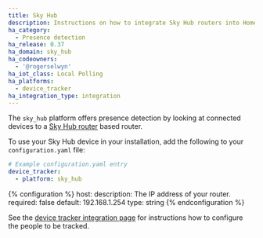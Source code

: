 ```yaml
---
title: Sky Hub
description: Instructions on how to integrate Sky Hub routers into Home Assistant.
ha_category:
  - Presence detection
ha_release: 0.37
ha_domain: sky_hub
ha_codeowners:
  - '@rogerselwyn'
ha_iot_class: Local Polling
ha_platforms:
  - device_tracker
ha_integration_type: integration
---
```


The `sky_hub` platform offers presence detection by looking at connected devices to a [Sky Hub router](https://www.sky.com/shop/broadband-talk/sky-hub/) based router.

To use your Sky Hub device in your installation, add the following to your `configuration.yaml` file:

```yaml
# Example configuration.yaml entry
device_tracker:
  - platform: sky_hub
```

{% configuration %}
host:
  description: The IP address of your router.
  required: false
  default: 192.168.1.254
  type: string
{% endconfiguration %}

See the [device tracker integration page](/integrations/device_tracker/) for instructions how to configure the people to be tracked.
